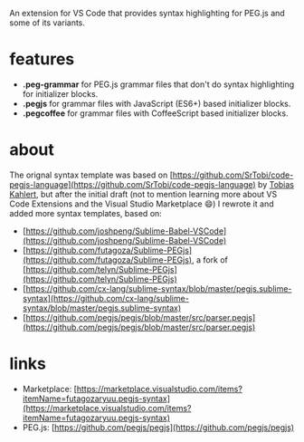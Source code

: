 An extension for VS Code that provides syntax highlighting for PEG.js and some of its variants.

# features

- __.peg-grammar__ for PEG.js grammar files that don't do syntax highlighting for initializer blocks.
- __.pegjs__ for grammar files with JavaScript (ES6+) based initializer blocks.
- __.pegcoffee__ for grammar files with CoffeeScript based initializer blocks.

# about

The orignal syntax template was based on [https://github.com/SrTobi/code-pegjs-language](https://github.com/SrTobi/code-pegjs-language) by [Tobias Kahlert](https://github.com/SrTobi), but after the initial draft (not to mention learning more about VS Code Extensions and the Visual Studio Marketplace 😄) I rewrote it and added more syntax templates, based on:

- [https://github.com/joshpeng/Sublime-Babel-VSCode](https://github.com/joshpeng/Sublime-Babel-VSCode)
- [https://github.com/futagoza/Sublime-PEGjs](https://github.com/futagoza/Sublime-PEGjs), a fork of [https://github.com/telyn/Sublime-PEGjs](https://github.com/telyn/Sublime-PEGjs)
- [https://github.com/cx-lang/sublime-syntax/blob/master/pegjs.sublime-syntax](https://github.com/cx-lang/sublime-syntax/blob/master/pegjs.sublime-syntax)
- [https://github.com/pegjs/pegjs/blob/master/src/parser.pegjs](https://github.com/pegjs/pegjs/blob/master/src/parser.pegjs)

# links

- Marketplace: [https://marketplace.visualstudio.com/items?itemName=futagozaryuu.pegjs-syntax](https://marketplace.visualstudio.com/items?itemName=futagozaryuu.pegjs-syntax)
- PEG.js: [https://github.com/pegjs/pegjs](https://github.com/pegjs/pegjs)
